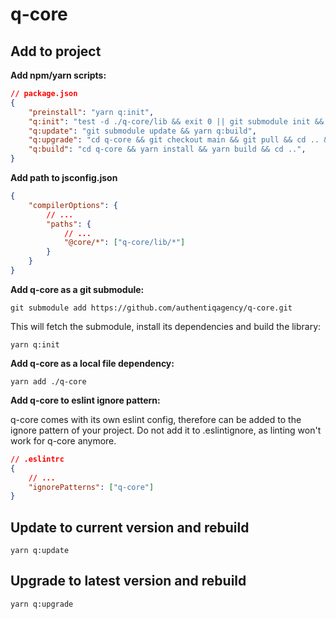 # q-core

## Add to project

**Add npm/yarn scripts:**

```json
// package.json
{
    "preinstall": "yarn q:init",
    "q:init": "test -d ./q-core/lib && exit 0 || git submodule init && yarn q:update",
    "q:update": "git submodule update && yarn q:build",
    "q:upgrade": "cd q-core && git checkout main && git pull && cd .. && yarn q:build",
    "q:build": "cd q-core && yarn install && yarn build && cd ..",
}
```

**Add path to jsconfig.json**

```json
{
    "compilerOptions": {
        // ...
        "paths": {
            // ...
            "@core/*": ["q-core/lib/*"]
        }
    }
}
```

**Add q-core as a git submodule:**

`git submodule add https://github.com/authentiqagency/q-core.git`

This will fetch the submodule, install its dependencies and build the library:

`yarn q:init`

**Add q-core as a local file dependency:**

`yarn add ./q-core`

**Add q-core to eslint ignore pattern:**

q-core comes with its own eslint config, therefore can be added to the ignore pattern of your project. Do not add it to .eslintignore, as linting won't work for q-core anymore.

```json
// .eslintrc
{
    // ...
    "ignorePatterns": ["q-core"]
}
```

## Update to current version and rebuild

`yarn q:update`

## Upgrade to latest version and rebuild

`yarn q:upgrade`
